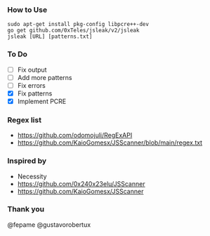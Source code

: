 ### How to Use
```
sudo apt-get install pkg-config libpcre++-dev
go get github.com/0xTeles/jsleak/v2/jsleak
jsleak [URL] [patterns.txt]
```

### To Do
- [ ] Fix output
- [ ] Add more patterns
- [ ] Fix errors
- [x] Fix patterns
- [x] Implement PCRE

### Regex list
- https://github.com/odomojuli/RegExAPI
- https://github.com/KaioGomesx/JSScanner/blob/main/regex.txt
### Inspired by 
- Necessity
- https://github.com/0x240x23elu/JSScanner
- https://github.com/KaioGomesx/JSScanner
### Thank you
@fepame
@gustavorobertux
